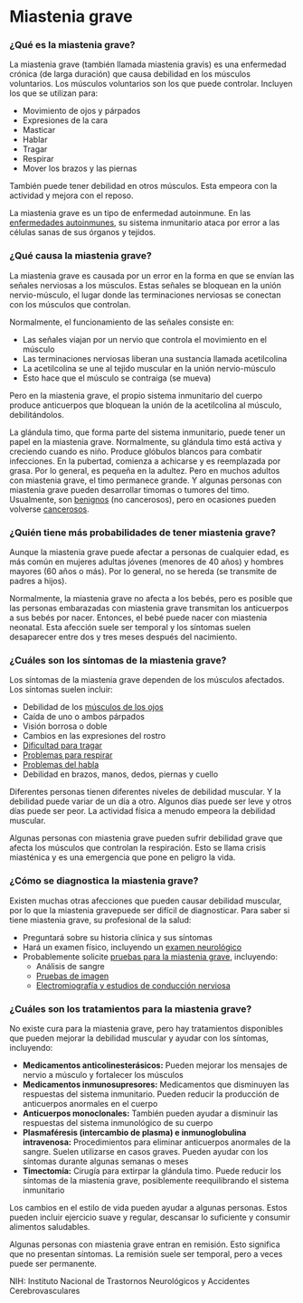 Miastenia grave
===============


### ¿Qué es la miastenia grave?


La miastenia grave (también llamada miastenia gravis) es una enfermedad crónica (de larga duración) que causa debilidad en los músculos voluntarios. Los músculos voluntarios son los que puede controlar. Incluyen los que se utilizan para:


* Movimiento de ojos y párpados
* Expresiones de la cara
* Masticar
* Hablar
* Tragar
* Respirar
* Mover los brazos y las piernas


También puede tener debilidad en otros músculos. Esta empeora con la actividad y mejora con el reposo.


La miastenia grave es un tipo de enfermedad autoinmune. En las [enfermedades autoinmunes](https://medlineplus.gov/spanish/autoimmunediseases.html), su sistema inmunitario ataca por error a las células sanas de sus órganos y tejidos.


### ¿Qué causa la miastenia grave?


La miastenia grave es causada por un error en la forma en que se envían las señales nerviosas a los músculos. Estas señales se bloquean en la unión nervio-músculo, el lugar donde las terminaciones nerviosas se conectan con los músculos que controlan.


Normalmente, el funcionamiento de las señales consiste en:


* Las señales viajan por un nervio que controla el movimiento en el músculo
* Las terminaciones nerviosas liberan una sustancia llamada acetilcolina
* La acetilcolina se une al tejido muscular en la unión nervio-músculo
* Esto hace que el músculo se contraiga (se mueva)


Pero en la miastenia grave, el propio sistema inmunitario del cuerpo produce anticuerpos que bloquean la unión de la acetilcolina al músculo, debilitándolos.


La glándula timo, que forma parte del sistema inmunitario, puede tener un papel en la miastenia grave. Normalmente, su glándula timo está activa y creciendo cuando es niño. Produce glóbulos blancos para combatir infecciones. En la pubertad, comienza a achicarse y es reemplazada por grasa. Por lo general, es pequeña en la adultez. Pero en muchos adultos con miastenia grave, el timo permanece grande. Y algunas personas con miastenia grave pueden desarrollar timomas o tumores del timo. Usualmente, son [benignos](https://medlineplus.gov/spanish/benigntumors.html) (no cancerosos), pero en ocasiones pueden volverse [cancerosos](https://medlineplus.gov/spanish/thymuscancer.html).


### ¿Quién tiene más probabilidades de tener miastenia grave?


Aunque la miastenia grave puede afectar a personas de cualquier edad, es más común en mujeres adultas jóvenes (menores de 40 años) y hombres mayores (60 años o más). Por lo general, no se hereda (se transmite de padres a hijos).


Normalmente, la miastenia grave no afecta a los bebés, pero es posible que las personas embarazadas con miastenia grave transmitan los anticuerpos a sus bebés por nacer. Entonces, el bebé puede nacer con miastenia neonatal. Esta afección suele ser temporal y los síntomas suelen desaparecer entre dos y tres meses después del nacimiento.


### ¿Cuáles son los síntomas de la miastenia grave?


Los síntomas de la miastenia grave dependen de los músculos afectados. Los síntomas suelen incluir:


* Debilidad de los [músculos de los ojos](https://medlineplus.gov/spanish/eyemovementdisorders.html)
* Caída de uno o ambos párpados
* Visión borrosa o doble
* Cambios en las expresiones del rostro
* [Dificultad para tragar](https://medlineplus.gov/spanish/swallowingdisorders.html)
* [Problemas para respirar](https://medlineplus.gov/spanish/breathingproblems.html)
* [Problemas del habla](https://medlineplus.gov/spanish/speechandcommunicationdisorders.html)
* Debilidad en brazos, manos, dedos, piernas y cuello


Diferentes personas tienen diferentes niveles de debilidad muscular. Y la debilidad puede variar de un día a otro. Algunos días puede ser leve y otros días puede ser peor. La actividad física a menudo empeora la debilidad muscular.


Algunas personas con miastenia grave pueden sufrir debilidad grave que afecta los músculos que controlan la respiración. Esto se llama crisis miasténica y es una emergencia que pone en peligro la vida.


### ¿Cómo se diagnostica la miastenia grave?


Existen muchas otras afecciones que pueden causar debilidad muscular, por lo que la miastenia gravepuede ser difícil de diagnosticar. Para saber si tiene miastenia grave, su profesional de la salud:


* Preguntará sobre su historia clínica y sus síntomas
* Hará un examen físico, incluyendo un [examen neurológico](https://medlineplus.gov/spanish/pruebas-de-laboratorio/examen-neurologico/)
* Probablemente solicite [pruebas para la miastenia grave](https://medlineplus.gov/spanish/pruebas-de-laboratorio/pruebas-de-miastenia-grave-mg/), incluyendo:
	+ Análisis de sangre
	+ [Pruebas de imagen](https://medlineplus.gov/spanish/diagnosticimaging.html)
	+ [Electromiografía y estudios de conducción nerviosa](https://medlineplus.gov/spanish/pruebas-de-laboratorio/electromiografia-y-estudios-de-conduccion-nerviosa/)


### ¿Cuáles son los tratamientos para la miastenia grave?


No existe cura para la miastenia grave, pero hay tratamientos disponibles que pueden mejorar la debilidad muscular y ayudar con los síntomas, incluyendo:


* **Medicamentos anticolinesterásicos:** Pueden mejorar los mensajes de nervio a músculo y fortalecer los músculos
* **Medicamentos inmunosupresores:** Medicamentos que disminuyen las respuestas del sistema inmunitario. Pueden reducir la producción de anticuerpos anormales en el cuerpo
* **Anticuerpos monoclonales:** También pueden ayudar a disminuir las respuestas del sistema inmunológico de su cuerpo
* **Plasmaféresis (intercambio de plasma) e inmunoglobulina intravenosa:** Procedimientos para eliminar anticuerpos anormales de la sangre. Suelen utilizarse en casos graves. Pueden ayudar con los síntomas durante algunas semanas o meses
* **Timectomía:** Cirugía para extirpar la glándula timo. Puede reducir los síntomas de la miastenia grave, posiblemente reequilibrando el sistema inmunitario


Los cambios en el estilo de vida pueden ayudar a algunas personas. Estos pueden incluir ejercicio suave y regular, descansar lo suficiente y consumir alimentos saludables.


Algunas personas con miastenia grave entran en remisión. Esto significa que no presentan síntomas. La remisión suele ser temporal, pero a veces puede ser permanente.


NIH: Instituto Nacional de Trastornos Neurológicos y Accidentes Cerebrovasculares

